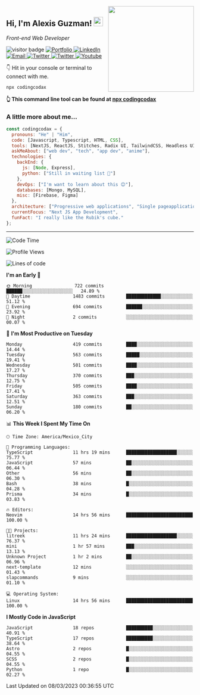 <img align='right' src="https://media.giphy.com/media/M9gbBd9nbDrOTu1Mqx/giphy.gif" width="230">
<h2>Hi, I'm Alexis Guzman! <img src="https://media.giphy.com/media/hvRJCLFzcasrR4ia7z/giphy.gif" width="25px"></h2>
<p><em>Front-end Web Developer</em></p>

<p>
  <img src="https://visitor-badge.glitch.me/badge?page_id=a12989x.a12989x&left_color=black&right_color=gray" alt="visitor badge"/>
  <a href='https://www.codingcodax.dev/' target='_blank'>
    <img alt='Portfolio' src='https://img.shields.io/badge/Portfolio-black?logo=vercel&style=flat-square'>
  </a>
  <a href='https://linkedin.com/in/codingcodax/' target='_blank'>
    <img alt='LinkedIn' src='https://img.shields.io/badge/LinkedIn-black?logo=LinkedIn&style=flat-square'>
  </a>
  <a href='mailto:codingcodax@gmail.com' target='_blank'>
    <img alt='Email' src='https://img.shields.io/badge/Email-black?logo=Gmail&style=flat-square'>
  </a>
  <a href='https://twitter.com/codingcodax' target='_blank'>
    <img alt='Twitter' src='https://img.shields.io/badge/Twitter-black?logo=Twitter&style=flat-square'>
  </a>
  <a href='https://www.instagram.com/codingcodax/' target='_blank'>
    <img alt='Twitter' src='https://img.shields.io/badge/Instagram-black?logo=Instagram&style=flat-square'>
  </a>
  <a href='https://www.youtube.com/@codingcodax' target='_blank'>
    <img alt='Youtube' src='https://img.shields.io/badge/YouTube-black?logo=Youtube&style=flat-square'>
  </a>
</p>

👇 Hit in your console or terminal to connect with me.

```bash
npx codingcodax 
```
**👆 This command line tool can be found at [npx codingcodax](https://github.com/codingcodax/npx-codingcodax)**

<h3>A little more about me...</h3>

```javascript
const codingcodax = {
  pronouns: "He" | "Him",
  code: [Javascript, Typescript, HTML, CSS],
  tools: [NextJS, ReactJS, Stitches, Radix UI, TailwindCSS, Headless UI, Prisma],
  askMeAbout: ["web dev", "tech", "app dev", "anime"],
  technologies: {
    backEnd: {
      js: [Node, Express],
      python: ["Still in waiting list 🥲"]
    },
    devOps: ["I'm want to learn about this 😊"],
    databases: [Mongo, MySQL],
    misc: [Firebase, Figma]
  },
  architecture: ["Progressive web applications", "Single pageapplications"],
  currentFocus: "Next JS App Development",
  funFact: "I really like the Rubik's cube."
};
```

---

<!--START_SECTION:waka-->
![Code Time](http://img.shields.io/badge/Code%20Time-1%2C184%20hrs%2028%20mins-blue)

![Profile Views](http://img.shields.io/badge/Profile%20Views-0-blue)

![Lines of code](https://img.shields.io/badge/From%20Hello%20World%20I%27ve%20Written-559.8%20thousand%20lines%20of%20code-blue)

**I'm an Early 🐤** 

```text
🌞 Morning                722 commits         ██████░░░░░░░░░░░░░░░░░░░   24.89 % 
🌆 Daytime                1483 commits        █████████████░░░░░░░░░░░░   51.12 % 
🌃 Evening                694 commits         ██████░░░░░░░░░░░░░░░░░░░   23.92 % 
🌙 Night                  2 commits           ░░░░░░░░░░░░░░░░░░░░░░░░░   00.07 % 
```
📅 **I'm Most Productive on Tuesday** 

```text
Monday                   419 commits         ████░░░░░░░░░░░░░░░░░░░░░   14.44 % 
Tuesday                  563 commits         █████░░░░░░░░░░░░░░░░░░░░   19.41 % 
Wednesday                501 commits         ████░░░░░░░░░░░░░░░░░░░░░   17.27 % 
Thursday                 370 commits         ███░░░░░░░░░░░░░░░░░░░░░░   12.75 % 
Friday                   505 commits         ████░░░░░░░░░░░░░░░░░░░░░   17.41 % 
Saturday                 363 commits         ███░░░░░░░░░░░░░░░░░░░░░░   12.51 % 
Sunday                   180 commits         ██░░░░░░░░░░░░░░░░░░░░░░░   06.20 % 
```


📊 **This Week I Spent My Time On** 

```text
🕑︎ Time Zone: America/Mexico_City

💬 Programming Languages: 
TypeScript               11 hrs 19 mins      ███████████████████░░░░░░   75.77 % 
JavaScript               57 mins             ██░░░░░░░░░░░░░░░░░░░░░░░   06.44 % 
Other                    56 mins             ██░░░░░░░░░░░░░░░░░░░░░░░   06.30 % 
Bash                     38 mins             █░░░░░░░░░░░░░░░░░░░░░░░░   04.28 % 
Prisma                   34 mins             █░░░░░░░░░░░░░░░░░░░░░░░░   03.83 % 

🔥 Editors: 
Neovim                   14 hrs 56 mins      █████████████████████████   100.00 % 

🐱‍💻 Projects: 
litreek                  11 hrs 24 mins      ███████████████████░░░░░░   76.37 % 
mini                     1 hr 57 mins        ███░░░░░░░░░░░░░░░░░░░░░░   13.13 % 
Unknown Project          1 hr 2 mins         ██░░░░░░░░░░░░░░░░░░░░░░░   06.96 % 
next-template            12 mins             ░░░░░░░░░░░░░░░░░░░░░░░░░   01.43 % 
slapcommands             9 mins              ░░░░░░░░░░░░░░░░░░░░░░░░░   01.10 % 

💻 Operating System: 
Linux                    14 hrs 56 mins      █████████████████████████   100.00 % 
```

**I Mostly Code in JavaScript** 

```text
JavaScript               18 repos            ██████████░░░░░░░░░░░░░░░   40.91 % 
TypeScript               17 repos            ██████████░░░░░░░░░░░░░░░   38.64 % 
Astro                    2 repos             █░░░░░░░░░░░░░░░░░░░░░░░░   04.55 % 
SCSS                     2 repos             █░░░░░░░░░░░░░░░░░░░░░░░░   04.55 % 
Python                   1 repo              █░░░░░░░░░░░░░░░░░░░░░░░░   02.27 % 
```




 Last Updated on 08/03/2023 00:36:55 UTC
<!--END_SECTION:waka-->
